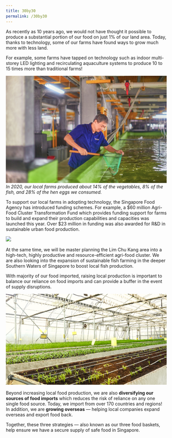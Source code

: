 ```yaml
---
title: 30by30
permalink: /30by30
---
```

As recently as 10 years ago, we would not have thought it possible to produce a substantial portion of our food on just 1% of our land area. Today, thanks to technology, some of our farms have found ways to grow much more with less land. 

For example, some farms have tapped on technology such as indoor multi-storey LED lighting and recirculating aquaculture systems to produce 10 to 15 times more than traditional farms! 

![](/images/apollo2.jpg)
*In 2020, our local farms produced about 14% of the vegetables, 8% of the fish, and 28% of the hen eggs we consumed.*

To support our local farms in adopting technology, the Singapore Food Agency has introduced funding schemes. For example, a $60 million Agri-Food Cluster Transformation Fund which provides funding support for farms to build and expand their production capabilities and capacities was launched this year. Over $23 million in funding was also awarded for R&D in sustainable urban food production.  

![](/images/BA.JPG)

At the same time, we will be master planning the Lim Chu Kang area into a high-tech, highly productive and resource-efficient agri-food cluster. We are also looking into the expansion of sustainable fish farming in the deeper Southern Waters of Singapore to boost local fish production.   

With majority of our food imported, raising local production is important to balance our reliance on food imports and can provide a buffer in the event of supply disruptions.

![](/images/netatech3.jpg)

Beyond increasing local food production, we are also **diversifying our sources of food imports** which reduces the risk of reliance on any one single food source. Today, we import from over 170 countries and regions! In addition, we are **growing overseas** —  helping local companies expand overseas and export food back. 

Together, these three strategies — also known as our three food baskets, help ensure we have a secure supply of safe food in Singapore.